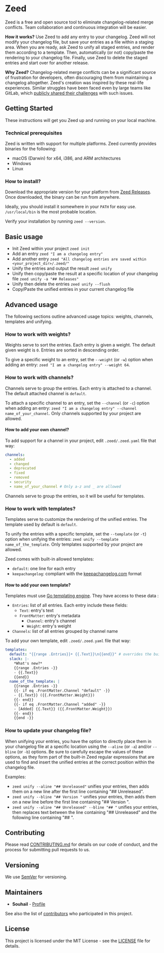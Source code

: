 # Zeed
Zeed is a free and open source tool to eliminate changelog-related merge conflicts. Team collaboration and continuous integration will be easier.

**How it works?** Use Zeed to add any entry to your changelog. Zeed will not modify your changelog file, but save your entries as a file within a staging area. When you are ready, ask Zeed to unify all staged entries, and render them according to a template. Then, automatically (or not) copy/paste the rendering to your changelog file. Finally, use Zeed to delete the staged entries and start over for another release.

**Why Zeed?** Changelog-related merge conflicts can be a significant source of frustration for developers, often discouraging them from maintaining a changelog altogether. Zeed's creation was inspired by these real-life experiences. Similar struggles have been faced even by large teams like GitLab, which [publicly shared their challenges](https://about.gitlab.com/blog/2018/07/03/solving-gitlabs-changelog-conflict-crisis/) with such issues.

## Getting Started
These instructions will get you Zeed up and running on your local machine.

### Technical prerequisites
Zeed is written with support for multiple platforms. Zeed currently provides binaries for the following:

- macOS (Darwin) for x64, i386, and ARM architectures
- Windows
- Linux

### How to install?

Download the appropriate version for your platform from [Zeed Releases](https://github.com/souhail-5/zeed/releases). Once downloaded, the binary can be run from anywhere.

Ideally, you should install it somewhere in your `PATH` for easy use. `/usr/local/bin` is the most probable location.

Verify your installation by running `zeed --version`.

## Basic usage

- Init Zeed within your project `zeed init`
- Add an entry `zeed "I am a changelog entry"`
- Add another entry `zeed "All changelog entries are saved within <your_project_dir>/.zeed/"`
- Unify the entries and output the result `zeed unify`
- Unify then copy/paste the result at a specific location of your changelog file `zeed unify -a "## Releases"`
- Unify then delete the entries `zeed unify --flush`
- Copy/Paste the unified entries in your current changelog file

## Advanced usage

The following sections outline advanced usage topics: weights, channels, templates and unifying.

### How to work with weights?
Weights serve to sort the entries. Each entry is given a weight. The default given weight is `0`. Entries are sorted in descending order.

To give a specific weight to an entry, set the `--weight` (or `-w`) option when adding an entry: `zeed "I am a changelog entry" --weight 64`.

### How to work with channels?
Channels serve to group the entries. Each entry is attached to a channel. The default attached channel is `default`.

To attach a specific channel to an entry, set the `--channel` (or `-c`) option when adding an entry: `zeed "I am a changelog entry" --channel name_of_your_channel`. Only channels supported by your project are allowed.

#### How to add your own channel?
To add support for a channel in your project, edit `.zeed/.zeed.yaml` file that way:
``` yaml
channels:
  - added
  - changed
  - deprecated
  - fixed
  - removed
  - security
  - name_of_your_channel # Only a-z and _ are allowed
```

Channels serve to group the entries, so it will be useful for templates.

### How to work with templates?
Templates serve to customize the rendering of the unified entries. The template used by default is `default`.

To unify the entries with a specific template, set the `--template` (or `-t`) option when unifying the entries: `zeed unify --template name_of_the_template`. Only templates supported by your project are allowed.

Zeed comes with built-in allowed templates:
- `default`: one line for each entry
- `keepachangelog`: compliant with the [keepachangelog.com](https://keepachangelog.com/) format

#### How to add your own template?
Templates must use [Go templating engine](https://golang.org/pkg/text/template/). They have access to these data :
- `Entries`: list of all entries. Each entry include these fields:
  - `Text`: entry's text
  - `FrontMatter`: entry's metadata
    - `Channel`: entry's channel
    - `Weight`: entry's weight
- `Channels`: list of all entries grouped by channel name

To add your own template, edit `.zeed/.zeed.yaml` file that way:
``` yaml
templates:
  default: "{{range .Entries}}• {{.Text}}\n{{end}}" # overrides the built-in "default" template
  slack: |-
    *What's new?*
    {{range .Entries -}}
    - {{.Text}}
    {{end}}
  name_of_the_template: |
    {{range .Entries -}}
    {{- if eq .FrontMatter.Channel "default" -}}
    - {{.Text}} ({{.FrontMatter.Weight}})
    {{- end}}
    {{- if eq .FrontMatter.Channel "added" -}}
    - [Added] {{.Text}} ({{.FrontMatter.Weight}})
    {{- end}}
    {{end -}}
```

### How to update your changelog file?
When unifying your entries, you have the option to directly place them in your changelog file at a specific location using the `--aline` (or `-a`) and/or `--bline` (or `-b`) options. Be sure to carefully escape the values of these options, as they form part of the built-in Zeed regular expressions that are used to find and insert the unified entries at the correct position within the changelog file.

Examples:
- `zeed unify --aline "## Unreleased"` unifies your entries, then adds them on a new line after the first line containing "## Unreleased".
- `zeed unify --bline "## Version "` unifies your entries, then adds them on a new line before the first line containing "## Version ".
- `zeed unify --aline "## Unreleased" --bline "## "` unifies your entries, then replaces text between the line containing "## Unreleased" and the following line containing "## ".

## Contributing

Please read [CONTRIBUTING.md](CONTRIBUTING.md) for details on our code of conduct, and the process for submitting pull requests to us.

## Versioning

We use [SemVer](http://semver.org/) for versioning.

## Maintainers

* **Souhail** - [Profile](https://github.com/souhail-5/)

See also the list of [contributors](https://github.com/souhail-5/zeed/graphs/contributors) who participated in this project.

## License

This project is licensed under the MIT License - see the [LICENSE](LICENSE) file for details.